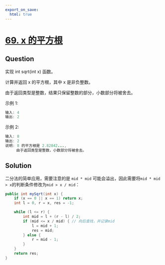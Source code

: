 ```yaml
---
export_on_save:
  html: true
---
```

    
# [69. x 的平方根](https://leetcode-cn.com/problems/sqrtx/)
    
## Question

实现 int sqrt(int x) 函数。

计算并返回 x 的平方根，其中 x 是非负整数。

由于返回类型是整数，结果只保留整数的部分，小数部分将被舍去。

示例 1:

```java
输入: 4
输出: 2
```

示例 2:

```java
输入: 8
输出: 2
说明: 8 的平方根是 2.82842..., 
     由于返回类型是整数，小数部分将被舍去。
```

## Solution

二分法的简单应用，需要注意的是 `mid * mid` 可能会溢出，因此需要将`mid * mid > x`的判断条件修改为`mid > x / mid`：

```java
public int mySqrt(int x) {
    if (x == 0 || x == 1) return x;
    int l = 0, r = x, res = -1;

    while (l <= r) {
        int mid = l + (r - l) / 2;
        if (mid <= x / mid) { // 向后查找，并记录mid
            l = mid + 1;
            res = mid;
        } else {
            r = mid - 1;
        }
    }
    return res;
}
```